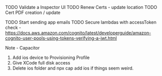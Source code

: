 TODO Validate a Inspector UI
TODO Renew Certs - update location
TODO Cert PDF creation / update

TODO Start sending app emails
TODO Secure lambdas with accessToken check - https://docs.aws.amazon.com/cognito/latest/developerguide/amazon-cognito-user-pools-using-tokens-verifying-a-jwt.html

Note - Capacitor
1.  Add ios device to Provisioning Profile
2.  Give XCode full disk access
3.  Delete ios folder and npx cap add ios if things seem weird.